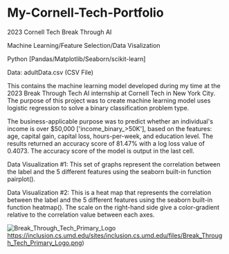# My-Cornell-Tech-Portfolio

2023 Cornell Tech Break Through AI

Machine Learning/Feature Selection/Data Visalization

Python [Pandas/Matplotlib/Seaborn/scikit-learn]

Data: adultData.csv (CSV File)

This contains the machine learning model developed during my time at the 2023 Break Through Tech AI internship at Cornell Tech in New York City. The purpose of this project was to create machine learning model uses logistic regression to solve a binary classification problem type. 

The business-applicable purpose was to predict whether an individual's income is over $50,000 ['income_binary_>50K'], based on the features: age, capital gain, capital loss, hours-per-week, and education level. The results returned an accuracy score of 81.47% with a log loss value of 0.4073. The accuracy score of the model is output in the last cell.

Data Visualization #1: This set of graphs represent the correlation between the label and the 5 different features using the seaborn built-in function pairplot().

Data Visualization #2: This is a heat map that represents the correlation between the label and the 5 different features using the seaborn built-in function heatmap(). The scale on the right-hand side give a color-gradient relative to the correlation value between each axes.

![Break_Through_Tech_Primary_Logo](https://inclusion.cs.umd.edu/sites/inclusion.cs.umd.edu/files/Break_Through_Tech_Primary_Logo.png)https://inclusion.cs.umd.edu/sites/inclusion.cs.umd.edu/files/Break_Through_Tech_Primary_Logo.png)
